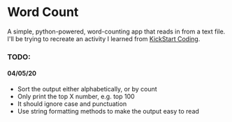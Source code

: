 # Word Count

A simple, python-powered, word-counting app that reads in from a text file. I'll be trying to recreate an activity I learned from <a target="_blank" href="http://www.kickstartcoding.com">KickStart Coding</a>. 

<!--To play the game:-->

<!--- clone the repo-->
<!--- in terminal run-->
<!--    <code>python3 wordcount.py</code>-->

<h3>TODO:</h3>
<h4>04/05/20</h4>
<ul>
    <li>Sort the output either alphabetically, or by count</li>
    <li>Only print the top X number, e.g. top 100</li>
    <li>It should ignore case and punctuation</li>
    <li>Use string formatting methods to make the output easy to read</li>
    </ul>
